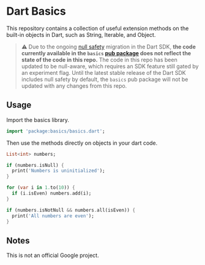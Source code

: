 # Dart Basics

This repository contains a collection of useful extension methods on the
built-in objects in Dart, such as String, Iterable, and Object.

> :warning: Due to the ongoing [null safety](https://dart.dev/null-safety)
migration in the Dart SDK, **the code currently available in the `basics`
[pub package](https://pub.dev/packages/basics) does not reflect the state
of the code in this repo.** The code in this repo has been updated to
be null-aware, which requires an SDK feature still gated by an experiment
flag. Until the latest stable release of the Dart SDK includes null safety
by default, the `basics` pub package will not be updated with any changes
from this repo.

## Usage
Import the basics library.

```dart
import 'package:basics/basics.dart';
```

Then use the methods directly on objects in your dart code.

```dart
List<int> numbers;

if (numbers.isNull) {
  print('Numbers is uninitialized');
}

for (var i in 1.to(10)) {
  if (i.isEven) numbers.add(i);
}

if (numbers.isNotNull && numbers.all(isEven)) {
  print('All numbers are even');
}
```

## Notes
This is not an official Google project.

